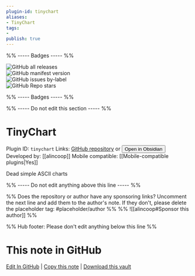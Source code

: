 ```yaml
---
plugin-id: tinychart
aliases:
- TinyChart
tags: 
- 
publish: true
---
```


%% ----- Badges ----- %%

![GitHub all releases](https://img.shields.io/github/downloads/alincoop/obsidian-tinychart/total?color=573E7A&logo=github&style=for-the-badge)   
![GitHub manifest version](https://img.shields.io/github/manifest-json/v/alincoop/obsidian-tinychart?color=573E7A&logo=github&style=for-the-badge)   
![GitHub issues by-label](https://img.shields.io/github/issues/alincoop/obsidian-tinychart/help%20wanted?color=573E7A&logo=github&style=for-the-badge)   
![GitHub Repo stars](https://img.shields.io/github/stars/alincoop/obsidian-tinychart?color=573E7A&logo=github&style=for-the-badge)

%% ----- Badges ----- %%

%% ----- Do not edit this section ----- %%

# TinyChart

Plugin ID: `tinychart`
Links: [GitHub repository](https://github.com/alincoop/obsidian-tinychart) or [<button id=HH>Open in Obsidian</button>](obsidian://show-plugin?id=tinychart)
Developed by: [[alincoop]]
Mobile compatible: [[Mobile-compatible plugins|Yes]]

Dead simple ASCII charts

%% ----- Do not edit anything above this line ----- %% 

%% Does the repository or author have any sponsoring links? Uncomment the next line and add them to the author's note. If they don't, please delete the placeholder tag: #placeholder/author %%
%% ![[alincoop#Sponsor this author]] %%

%% Hub footer: Please don't edit anything below this line %%

# This note in GitHub

<span class="git-footer">[Edit In GitHub](https://github.dev/obsidian-community/obsidian-hub/blob/main/02%20-%20Community%20Expansions/02.05%20All%20Community%20Expansions/Plugins/tinychart.md "git-hub-edit-note") | [Copy this note](https://raw.githubusercontent.com/obsidian-community/obsidian-hub/main/02%20-%20Community%20Expansions/02.05%20All%20Community%20Expansions/Plugins/tinychart.md "git-hub-copy-note") | [Download this vault](https://github.com/obsidian-community/obsidian-hub/archive/refs/heads/main.zip "git-hub-download-vault") </span>

